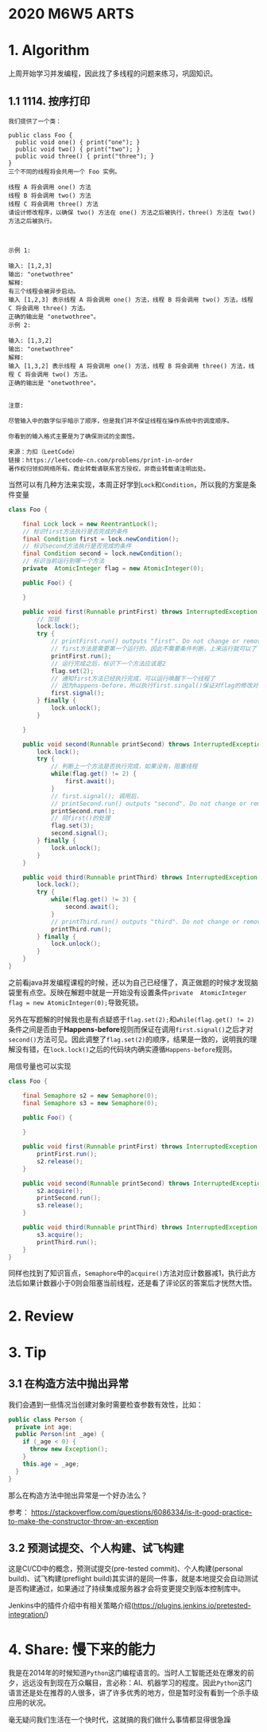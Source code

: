 # 2020 M6W5 ARTS

# 1. Algorithm

上周开始学习并发编程，因此找了多线程的问题来练习，巩固知识。

## 1.1 1114. 按序打印

```
我们提供了一个类：

public class Foo {
  public void one() { print("one"); }
  public void two() { print("two"); }
  public void three() { print("three"); }
}
三个不同的线程将会共用一个 Foo 实例。

线程 A 将会调用 one() 方法
线程 B 将会调用 two() 方法
线程 C 将会调用 three() 方法
请设计修改程序，以确保 two() 方法在 one() 方法之后被执行，three() 方法在 two() 方法之后被执行。

 

示例 1:

输入: [1,2,3]
输出: "onetwothree"
解释: 
有三个线程会被异步启动。
输入 [1,2,3] 表示线程 A 将会调用 one() 方法，线程 B 将会调用 two() 方法，线程 C 将会调用 three() 方法。
正确的输出是 "onetwothree"。
示例 2:

输入: [1,3,2]
输出: "onetwothree"
解释: 
输入 [1,3,2] 表示线程 A 将会调用 one() 方法，线程 B 将会调用 three() 方法，线程 C 将会调用 two() 方法。
正确的输出是 "onetwothree"。
 

注意:

尽管输入中的数字似乎暗示了顺序，但是我们并不保证线程在操作系统中的调度顺序。

你看到的输入格式主要是为了确保测试的全面性。

来源：力扣（LeetCode）
链接：https://leetcode-cn.com/problems/print-in-order
著作权归领扣网络所有。商业转载请联系官方授权，非商业转载请注明出处。
```

当然可以有几种方法来实现，本周正好学到`Lock`和`Condition`，所以我的方案是条件变量

```java
class Foo {

    final Lock lock = new ReentrantLock();
  	// 标识first方法执行是否完成的条件
    final Condition first = lock.newCondition();
  	// 标识second方法执行是否完成的条件  
    final Condition second = lock.newCondition();
  	// 标识当前运行到哪一个方法
    private  AtomicInteger flag = new AtomicInteger(0);

    public Foo() {

    }

    public void first(Runnable printFirst) throws InterruptedException {
        // 加锁
        lock.lock();
        try {
            // printFirst.run() outputs "first". Do not change or remove this line.
            // first方法是需要第一个运行的，因此不需要条件判断，上来运行就可以了
            printFirst.run();
            // 运行完成之后，标识下一个方法应该是2
            flag.set(2);
            // 通知first方法已经执行完成，可以运行唤醒下一个线程了
            // 因为happens-before，所以执行first.singal()保证对flag的修改对下一个线程可见
            first.signal();
        } finally {
            lock.unlock();
        }

    }

    public void second(Runnable printSecond) throws InterruptedException {
        lock.lock();
        try {
            // 判断上一个方法是否执行完成，如果没有，阻塞线程
            while(flag.get() != 2) {
                first.await();
            }
            // first.signal(); 调用后，
            // printSecond.run() outputs "second". Do not change or remove this line.
            printSecond.run();
            // 同first()的处理
            flag.set(3);           
            second.signal();
        } finally {
            lock.unlock();
        }        
    }

    public void third(Runnable printThird) throws InterruptedException {
        lock.lock();
        try {
            while(flag.get() != 3) {
                second.await();
            }
            // printThird.run() outputs "third". Do not change or remove this line.
            printThird.run();
        } finally {
            lock.unlock();
        }               
    }
}
```

之前看java并发编程课程的时候，还以为自己已经懂了，真正做题的时候才发现脑袋里有点空。反映在解题中就是一开始没有设置条件`private  AtomicInteger flag = new AtomicInteger(0);`导致死锁。

另外在写题解的时候我也是有点疑惑于`flag.set(2);`和`while(flag.get() != 2)`条件之间是否由于**Happens-before**规则而保证在调用`first.signal()`之后才对`second()`方法可见。因此调整了`flag.set(2)`的顺序，结果是一致的，说明我的理解没有错，在`lock.lock()`之后的代码块内确实遵循`Happens-before`规则。

用信号量也可以实现

```java
class Foo {

    final Semaphore s2 = new Semaphore(0);
    final Semaphore s3 = new Semaphore(0);
   
    public Foo() {

    }

    public void first(Runnable printFirst) throws InterruptedException {
        printFirst.run();
        s2.release();
    }

    public void second(Runnable printSecond) throws InterruptedException {
        s2.acquire();
        printSecond.run();
        s3.release();     
    }

    public void third(Runnable printThird) throws InterruptedException {
        s3.acquire();          
        printThird.run();
    }
}
```

同样也找到了知识盲点，`Semaphore`中的`acquire()`方法对应计数器减1，执行此方法后如果计数器小于0则会阻塞当前线程，还是看了评论区的答案后才恍然大悟。

# 2. Review

# 3. Tip

## 3.1 在构造方法中抛出异常

我们会遇到一些情况当创建对象时需要检查参数有效性，比如：

```java
public class Person {
  private int age;
  public Person(int _age) {
    if (_age < 0) {
      throw new Exception();
    }
    this.age = _age;
  }
}
```

那么在构造方法中抛出异常是一个好办法么？

参考： https://stackoverflow.com/questions/6086334/is-it-good-practice-to-make-the-constructor-throw-an-exception

## 3.2 预测试提交、个人构建、试飞构建

这是CI/CD中的概念，预测试提交(pre-tested commit)、个人构建(personal build)、试飞构建(preflight build)其实讲的是同一件事，就是本地提交会自动测试是否构建通过，如果通过了持续集成服务器才会将变更提交到版本控制库中。

Jenkins中的插件介绍中有相关策略介绍(https://plugins.jenkins.io/pretested-integration/)

# 4. Share: 慢下来的能力

我是在2014年的时候知道`Python`这门编程语言的。当时人工智能还处在爆发的前夕，远远没有到现在万众瞩目，言必称：AI、机器学习的程度。因此`Python`这门语言还是处在推荐的人很多，讲了许多优秀的地方，但是暂时没有看到一个杀手级应用的状况。

毫无疑问我们生活在一个快时代，这就搞的我们做什么事情都显得很急躁